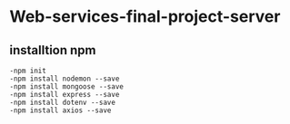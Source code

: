 # Web-services-final-project-server

## installtion npm
    -npm init
    -npm install nodemon --save
    -npm install mongoose --save
    -npm install express --save
    -npm install dotenv --save
    -npm install axios --save
    


